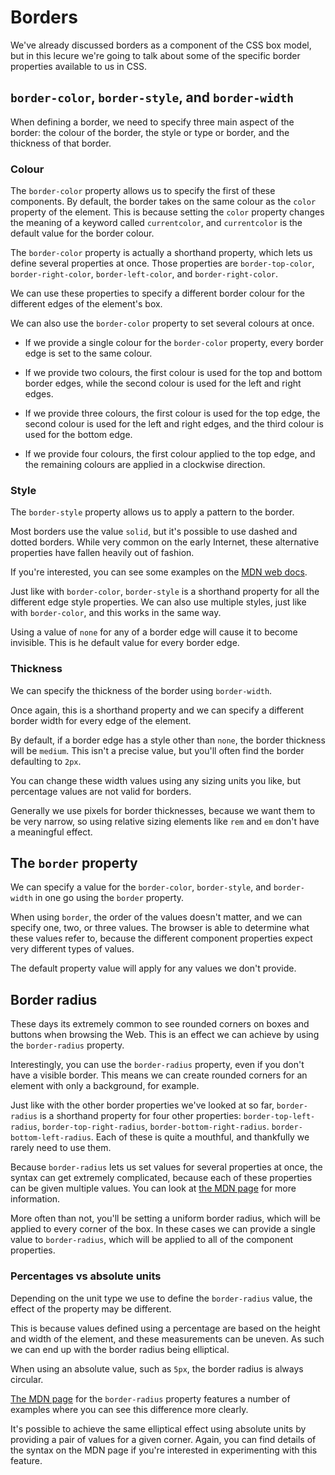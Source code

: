 # Borders

We've already discussed borders as a component of the CSS box model, but in this lecure we're going to talk about some of the specific border properties available to us in CSS.

## `border-color`, `border-style`, and `border-width`

When defining a border, we need to specify three main aspect of the border: the colour of the border, the style or type or border, and the thickness of that border.

### Colour

<!-- TODO: Add code examples for this section -->

The `border-color` property allows us to specify the first of these components. By default, the border takes on the same colour as the `color` property of the element. This is because setting the `color` property changes the meaning of a keyword called `currentcolor`, and `currentcolor` is the default value for the border colour.

The `border-color` property is actually a shorthand property, which lets us define several properties at once. Those properties are `border-top-color`, `border-right-color`, `border-left-color`, and `border-right-color`.

We can use these properties to specify a different border colour for the different edges of the element's box.

We can also use the `border-color` property to set several colours at once.

- If we provide a single colour for the `border-color` property, every border edge is set to the same colour.

- If we provide two colours, the first colour is used for the top and bottom border edges, while the second colour is used for the left and right edges.

- If we provide three colours, the first colour is used for the top edge, the second colour is used for the left and right edges, and the third colour is used for the bottom edge.

- If we provide four colours, the first colour applied to the top edge, and the remaining colours are applied in a clockwise direction.

### Style

The `border-style` property allows us to apply a pattern to the border.

Most borders use the value `solid`, but it's possible to use dashed and dotted borders. While very common on the early Internet, these alternative properties have fallen heavily out of fashion.

If you're interested, you can see some examples on the [MDN web docs](https://developer.mozilla.org/en-US/docs/Web/CSS/border-style).

Just like with `border-color`, `border-style` is a shorthand property for all the different edge style properties. We can also use multiple styles, just like with `border-color`, and this works in the same way.

Using a value of `none` for any of a border edge will cause it to become invisible. This is he default value for every border edge.

### Thickness

We can specify the thickness of the border using `border-width`.

Once again, this is a shorthand property and we can specify a different border width for every edge of the element.

By default, if a border edge has a style other than `none`, the border thickness will be `medium`. This isn't a precise value, but you'll often find the border defaulting to `2px`.

You can change these width values using any sizing units you like, but percentage values are not valid for borders.

Generally we use pixels for border thicknesses, because we want them to be very narrow, so using relative sizing elements like `rem` and `em` don't have a meaningful effect.

## The `border` property

We can specify a value for the `border-color`, `border-style`, and `border-width` in one go using the `border` property.

When using `border`, the order of the values doesn't matter, and we can specify one, two, or three values. The browser is able to determine what these values refer to, because the different component properties expect very different types of values.

The default property value will apply for any values we don't provide.

## Border radius

These days its extremely common to see rounded corners on boxes and buttons when browsing the Web. This is an effect we can achieve by using the `border-radius` property.

Interestingly, you can use the `border-radius` property, even if you don't have a visible border. This means we can create rounded corners for an element with only a background, for example.

Just like with the other border properties we've looked at so far, `border-radius` is a shorthand property for four other properties: `border-top-left-radius`, `border-top-right-radius`, `border-bottom-right-radius`. `border-bottom-left-radius`. Each of these is quite a mouthful, and thankfully we rarely need to use them.

Because `border-radius` lets us set values for several properties at once, the syntax can get extremely complicated, because each of these properties can be given multiple values. You can look at [the MDN page](https://developer.mozilla.org/en-US/docs/Web/CSS/border-radius#Syntax) for more information.

More often than not, you'll be setting a uniform border radius, which will be applied to every corner of the box. In these cases we can provide a single value to `border-radius`, which will be applied to all of the component properties.

### Percentages vs absolute units

Depending on the unit type we use to define the `border-radius` value, the effect of the property may be different.

This is because values defined using a percentage are based on the height and width of the element, and these measurements can be uneven. As such we can end up with the border radius being elliptical.

When using an absolute value, such as `5px`, the border radius is always circular.

[The MDN page](https://developer.mozilla.org/en-US/docs/Web/CSS/border-radius#Examples) for the `border-radius` property features a number of examples where you can see this difference more clearly.

It's possible to achieve the same elliptical effect using absolute units by providing a pair of values for a given corner. Again, you can find details of the syntax on the MDN page if you're interested in experimenting with this feature.
